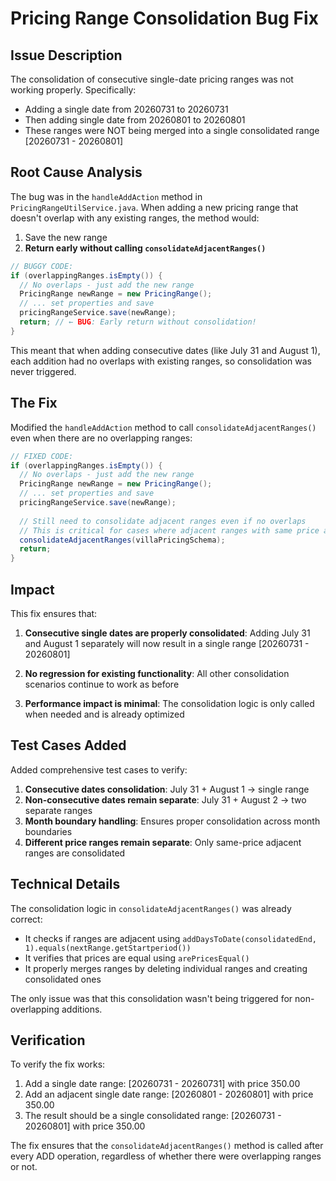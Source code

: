 # Pricing Range Consolidation Bug Fix

## Issue Description

The consolidation of consecutive single-date pricing ranges was not working properly. Specifically:

- Adding a single date from 20260731 to 20260731 
- Then adding single date from 20260801 to 20260801
- These ranges were NOT being merged into a single consolidated range [20260731 - 20260801]

## Root Cause Analysis

The bug was in the `handleAddAction` method in `PricingRangeUtilService.java`. When adding a new pricing range that doesn't overlap with any existing ranges, the method would:

1. Save the new range
2. **Return early without calling `consolidateAdjacentRanges()`**

```java
// BUGGY CODE:
if (overlappingRanges.isEmpty()) {
  // No overlaps - just add the new range
  PricingRange newRange = new PricingRange();
  // ... set properties and save
  pricingRangeService.save(newRange);
  return; // ← BUG: Early return without consolidation!
}
```

This meant that when adding consecutive dates (like July 31 and August 1), each addition had no overlaps with existing ranges, so consolidation was never triggered.

## The Fix

Modified the `handleAddAction` method to call `consolidateAdjacentRanges()` even when there are no overlapping ranges:

```java
// FIXED CODE:
if (overlappingRanges.isEmpty()) {
  // No overlaps - just add the new range
  PricingRange newRange = new PricingRange();
  // ... set properties and save
  pricingRangeService.save(newRange);
  
  // Still need to consolidate adjacent ranges even if no overlaps
  // This is critical for cases where adjacent ranges with same price are added separately
  consolidateAdjacentRanges(villaPricingSchema);
  return;
}
```

## Impact

This fix ensures that:

1. **Consecutive single dates are properly consolidated**: Adding July 31 and August 1 separately will now result in a single range [20260731 - 20260801]

2. **No regression for existing functionality**: All other consolidation scenarios continue to work as before

3. **Performance impact is minimal**: The consolidation logic is only called when needed and is already optimized

## Test Cases Added

Added comprehensive test cases to verify:

1. **Consecutive dates consolidation**: July 31 + August 1 → single range
2. **Non-consecutive dates remain separate**: July 31 + August 2 → two separate ranges  
3. **Month boundary handling**: Ensures proper consolidation across month boundaries
4. **Different price ranges remain separate**: Only same-price adjacent ranges are consolidated

## Technical Details

The consolidation logic in `consolidateAdjacentRanges()` was already correct:

- It checks if ranges are adjacent using `addDaysToDate(consolidatedEnd, 1).equals(nextRange.getStartperiod())`
- It verifies that prices are equal using `arePricesEqual()`
- It properly merges ranges by deleting individual ranges and creating consolidated ones

The only issue was that this consolidation wasn't being triggered for non-overlapping additions.

## Verification

To verify the fix works:

1. Add a single date range: [20260731 - 20260731] with price 350.00
2. Add an adjacent single date range: [20260801 - 20260801] with price 350.00  
3. The result should be a single consolidated range: [20260731 - 20260801] with price 350.00

The fix ensures that the `consolidateAdjacentRanges()` method is called after every ADD operation, regardless of whether there were overlapping ranges or not.